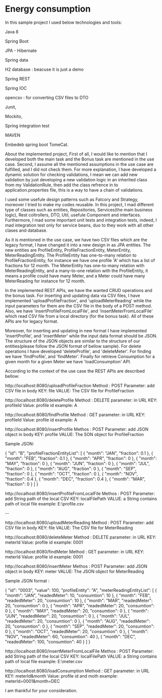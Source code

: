 # Energy consumption
In this sample project I used below technologies and tools:

Java 8
 
Spring Boot

JPA - Hibernate

Spring data

H2 database : beacuse it is just a demo

Spring REST

Spring IOC

opencsv : for converting CSV files to DTO

Junit,

Mockito,

Spring integration test

MAVEN

Embedeb spring boot TomeCat.

About the implemented project, First of all, I would like to mention that I developed both the main task and the Bonus task are mentioned in the use case. Second, I assume all the mentioned assumptions in the use case are fulfilled, and I did not check them. For more explanation, I have developed a dynamic solution for checking validations, I mean we can add new validation by just developing a new validation logic in an inherited class from my ValidationRule, then add the class refrence in to application.properties file, this is a way to have a chain of validations.

I used some usefule design patterns such as Fatcory and Strategy, moreover I tried to make my codes reusable.
 In this project, I mad different type of classes such as entities, Repositories, Services(the main business logic), Rest coltrollers, DTO, Util, usefule Component and interfaces. Furthermore, I mad some important unit tests and integration tests, indeed, I mad integration test only for service beans, duo to they work with all other clases and database.

As it is mentioned in the use case, we have two CSV files which are the legacy format, I have changed it into a new design in as JPA entities.
 The new  entities are ProfileEntity, ProfileFractionEntity, MeterEntity, MeterReadingEntity. 
 The ProfileEntity has one-to-many relation to ProfileFractionEntity, for instance we have one profile 'A' which has a list of fractions for 12 month.
  The MeterEntity has one-to-many relation with MeterReadingEntity, and a many-to-one relation with the ProfileEntity, it means a profile could have many Meter, and a Meter could have many MeterReading for instance for 12 month.
    
In the implemented REST APIs, we have the wanted CRUD operations and the bonus task.
 For inserting and updating data via CSV files, I have implemented 'uploadProfileFraction', and 'uploadMeterReading' while the input parameters for them are the CSV file in the body of a POST method. 
 Also, we have 'insertProfileFromLocalFile', and 'insertMeterFromLocalFile' which read CSV file from a local directory (for the bonus task). All of these APIs are for legacy format.
          
Moreover, for inserting and updating in new format I have implemented 'insertProfile', and 'insertMeter' while the input data format should be JSON. The structure of the JSON objects are similar to the structure of our entities(please follow the JSON format of bellow sample).
For delete operations I have developed 'deleteProfile', and 'deleteMeter'. For finding we have 'findProfile', and 'findMeter'. Finally for retrieve Consumption for a given month for a given Meter we have 'loadConsumption' API.           

According to the context of the use case the REST APIs are described bellow:



http://localhost:8080/uploadProfileFraction  Method  : POST     Parameter:  add CSV file in body     KEY: file   VALUE: The CSV file for ProfileFraction

http://localhost:8080/deleteProfile          Method  : DELETE   parameter:  in URL   KEY: profileId  Value: profile id  example: A

http://localhost:8080/findProfile            Method  : GET      parameter:  in URL  KEY: profileId   Value: profile id  example: A

http://localhost:8080/insertProfile          Methos  : POST     Parameter:  add JSON object in body  KEY: profile   VALUE: The SON object for ProfileFraction

Sample JSON:

{
    "id": "B",
    "profileFractionEntityList": [
        {
            "month": "JAN",
            "fraction": 0.1
        },
        {
            "month": "FEB",
            "fraction": 0.1
        },
        {
            "month": "APR",
            "fraction": 0
        },
        {
            "month": "MAY",
            "fraction": 0
        },
        {
            "month": "JUN",
            "fraction": 0
        },
        {
            "month": "JUL",
            "fraction": 0
        },
        {
            "month": "AUG",
            "fraction": 0
        },
        {
            "month": "SEP",
            "fraction": 0
        },
        {
            "month": "OCT",
            "fraction": 0
        },
        {
            "month": "NOV",
            "fraction": 0.4
        },
        {
            "month": "DEC",
            "fraction": 0.4
        },
        {
            "month": "MAR",
            "fraction": 0
        }
    ]
}

http://localhost:8080/insertProfileFromLocalFile         Methos  : POST     Parameter:  add String path of the local CSV  KEY: localFilePath   VALUE: a String contains path of local file  example: E:\profile.csv

--


http://localhost:8080/uploadMeterReading  Method  : POST     Parameter:  add CSV file in body     KEY: file   VALUE: The CSV file for MeterReading

http://localhost:8080/deleteMeter          Method  : DELETE   parameter:  in URL   KEY: meterId  Value: profile id  example: 0001

http://localhost:8080/findMeter           Method  : GET      parameter:  in URL  KEY: meterId   Value: profile id   example: 0001

http://localhost:8080/insertMeter      Methos  : POST     Parameter:  add JSON object in body  KEY: meter    VALUE: The JSON object for MeterReading

Sample JSON format : 

{
    "id": "0003",
    "value": 100,
    "profileEntity": "A",
    "meterReadingEntityList": [
        {
            "month": "JAN",
            "readedMeter": 10,
            "consumtion": 10
        },
        {
            "month": "FEB",
            "readedMeter": 20,
            "consumtion": 10
        },
        {
            "month": "MAR",
            "readedMeter": 20,
            "consumtion": 0
        },
        {
            "month": "APR",
            "readedMeter": 20,
            "consumtion": 0
        },
        {
            "month": "MAY",
            "readedMeter": 20,
            "consumtion": 0
        },
        {
            "month": "JUN",
            "readedMeter": 20,
            "consumtion": 0
        },
        {
            "month": "JUL",
            "readedMeter": 20,
            "consumtion": 0
        },
        {
            "month": "AUG",
            "readedMeter": 20,
            "consumtion": 0
        },
        {
            "month": "SEP",
            "readedMeter": 20,
            "consumtion": 0
        },
        {
            "month": "OCT",
            "readedMeter": 20,
            "consumtion": 0
        },
        {
            "month": "NOV",
            "readedMeter": 60,
            "consumtion": 40
        },
        {
            "month": "DEC",
            "readedMeter": 100,
            "consumtion": 40
        }
    ]
}

http://localhost:8080/insertMeterFromLocalFile         Methos  : POST     Parameter:  add String path of the local CSV  KEY: localFilePath   VALUE: a String contains path of local file  example: E:\meter.csv

http://localhost:8080/loadConsumption          Method  : GET      parameter:  in URL  KEY: meterId&month   Value: profile id  and moth  example: meterId=0001&month=DEC

I am thankful for your consideration.


